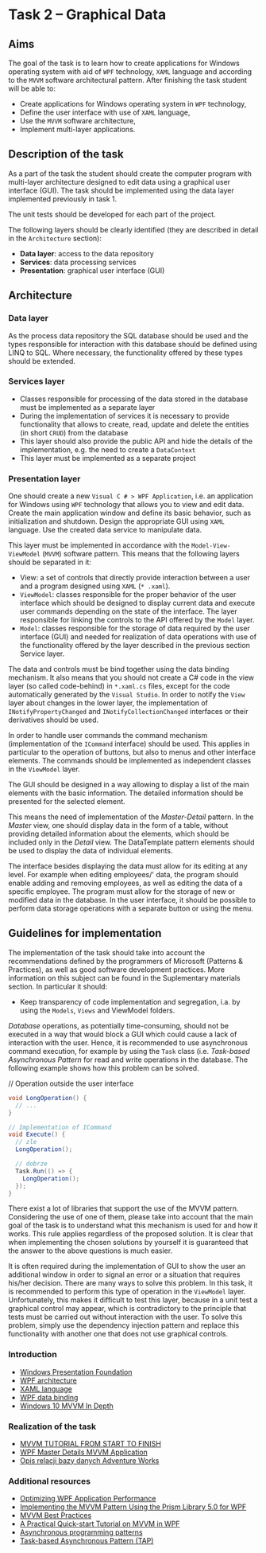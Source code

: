
# Task 2 – Graphical Data

## Aims

The goal of the task is to learn how to create applications for Windows operating system with aid of `WPF` technology, `XAML` language and according to the `MVVM` software architectural pattern. After finishing the task student will be able to:

- Create applications for Windows operating system in `WPF` technology,
- Define the user interface with use of `XAML` language,
- Use the `MVVM` software architecture,
- Implement multi-layer applications.

## Description of the task

As a part of the task the student should create the computer program with multi-layer architecture designed to edit data using a graphical user interface (GUI). The task should be implemented using the data layer implemented previously in task 1.

The unit tests should be developed for each part of the project.

The following layers should be clearly identified (they are described in detail in the `Architecture` section):

- **Data layer**: access to the data repository
- **Services**: data processing services
- **Presentation**: graphical user interface (GUI)

## Architecture

### Data layer

As the process data repository the SQL database should be used and the types responsible for interaction with this database should be defined using LINQ to SQL. Where necessary, the functionality offered by these types should be extended.

### Services layer

- Classes responsible for processing of the data stored in the database must be implemented as a separate layer
- During the implementation of services it is necessary to provide functionality that allows to create, read, update and delete the entities (in short `CRUD`) from the database
- This layer should also provide the public API and hide the details of the implementation, e.g. the need to create a `DataContext`
- This layer must be implemented as a separate project

### Presentation layer

One should create a new `Visual C # > WPF Application`, i.e. an application for Windows using `WPF` technology that allows you to view and edit data. Create the main application window and define its basic behavior, such as initialization and shutdown. Design the appropriate GUI using `XAML` language. Use the created data service to manipulate data.

This layer must be implemented in accordance with the `Model-View-ViewModel` (`MVVM`) software pattern. This means that the following layers should be separated in it:

- View: a set of controls that directly provide interaction between a user and a program designed using `XAML` (`* .xaml`).
- `ViewModel`: classes responsible for the proper behavior of the user interface which should be designed to display current data and execute user commands depending on the state of the interface. The layer responsible for linking the controls to the API offered by the `Model` layer.
- `Model`: classes responsible for the storage of data required by the user interface (GUI) and needed for realization of data operations with use of the functionality offered by the layer described in the previous section Service layer.

The data and controls must be bind together using the data binding mechanism. It also means that you should not create a C# code in the view layer (so called code-behind) in `*.xaml.cs` files, except for the code automatically generated by the `Visual Studio`. In order to notify the `View` layer about changes in the lower layer, the implementation of `INotifyPropertyChanged` and `INotifyCollectionChanged` interfaces or their derivatives should be used.

In order to handle user commands the command mechanism (implementation of the `ICommand` interface) should be used. This applies in particular to the operation of buttons, but also to menus and other interface elements. The commands should be implemented as independent classes in the `ViewModel` layer.

The GUI should be designed in a way allowing to display a list of the main elements with the basic information. The detailed information should be presented for the selected element.

This means the need of implementation of the *Master-Detail* pattern. In the *Master* view, one should display data in the form of a table, without providing detailed information about the elements, which should be included only in the *Detail* view. The DataTemplate pattern elements should be used to display the data of individual elements.

The interface besides displaying the data must allow for its editing at any level. For example when editing employees/' data, the program should enable adding and removing employees, as well as editing the data of a specific employee. The program must allow for the storage of new or modified data in the database. In the user interface, it should be possible to perform data storage operations with a separate button or using the menu.

## Guidelines for implementation

The implementation of the task should take into account the recommendations defined by the programmers of Microsoft (Patterns & Practices), as well as good software development practices. More information on this subject can be found in the Suplementary materials section. In particular it should:

- Keep transparency of code implementation and segregation, i.a. by using the `Models`, `Views` and ViewModel folders.

*Database* operations, as potentially time-consuming, should not be executed in a way that would block a GUI which could cause a lack of interaction with the user. Hence, it is recommended to use asynchronous command execution, for example by using the `Task` class (i.e. *Task-based Asynchronous Pattern* for read and write operations in the database. The following example shows how this problem can be solved.

// Operation outside the user interface

```C#
void LongOperation() {
  // ...
}
```

``` C#
// Implementation of ICommand
void Execute() {
  // zle
  LongOperation();

  // dobrze
  Task.Run(() => {
    LongOperation();
  });
}
```

There exist a lot of libraries that support the use of the MVVM pattern. Considering the use of one of them, please take into account that the main goal of the task is to understand what this mechanism is used for and how it works. This rule applies regardless of the proposed solution. It is clear that when implementing the chosen solutions by yourself it is guaranteed that the answer to the above questions is much easier.

It is often required during the implementation of GUI to show the user an additional window in order to signal an error or a situation that requires his/her decision. There are many ways to solve this problem. In this task, it is recommended to perform this type of operation in the `ViewModel` layer. Unfortunately, this makes it difficult to test this layer, because in a unit test a graphical control may appear, which is contradictory to the principle that tests must be carried out without interaction with the user. To solve this problem, simply use the dependency injection pattern and replace this functionality with another one that does not use graphical controls.

### Introduction

- [Windows Presentation Foundation](http://msdn.microsoft.com/library/ms754130.aspx)
- [WPF architecture](http://msdn.microsoft.com/library/ms750441.aspx)
- [XAML language](http://msdn.microsoft.com/library/ms747122.aspx)
- [WPF data binding](http://msdn.microsoft.com/library/ms752347.aspx)
- [Windows 10 MVVM In Depth](https://channel9.msdn.com/events/DEVintersection/DEVintersection-2016/DEV12)

### Realization of the task

- [MVVM TUTORIAL FROM START TO FINISH](http://www.software-architects.com/devblog/2010/09/10/MVVM-Tutorial-from-Start-to-Finish)
- [WPF Master Details MVVM Application](http://www.codeproject.com/Articles/332615/WPF-Master-Details-MVVM-Application)
- [Opis relacji bazy danych Adventure Works](https://akela.mendelu.cz/~jprich/vyuka/db2/AdventureWorks2008_db_diagram.pdf)

### Additional resources

- [Optimizing WPF Application Performance](http://msdn.microsoft.com/library/aa970683.aspx)
- [Implementing the MVVM Pattern Using the Prism Library 5.0 for WPF](http://msdn.microsoft.com/library/gg405484.aspx)
- [MVVM Best Practices](https://channel9.msdn.com/Shows/Visual-Studio-Toolbox/MVVM-Best-Practices)
- [A Practical Quick-start Tutorial on MVVM in WPF](http://www.codeproject.com/Articles/81484/A-Practical-Quick-start-Tutorial-on-MVVM-in-WPF)
- [Asynchronous programming patterns](https://msdn.microsoft.com/library/jj152938.aspx)
- [Task-based Asynchronous Pattern (TAP)](https://msdn.microsoft.com/library/hh873175.aspx)

